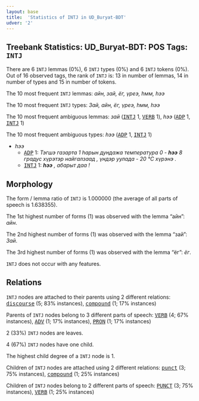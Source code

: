 ```yaml
---
layout: base
title:  'Statistics of INTJ in UD_Buryat-BDT'
udver: '2'
---
```


## Treebank Statistics: UD_Buryat-BDT: POS Tags: `INTJ`

There are 6 `INTJ` lemmas (0%), 6 `INTJ` types (0%) and 6 `INTJ` tokens (0%).
Out of 16 observed tags, the rank of `INTJ` is: 13 in number of lemmas, 14 in number of types and 15 in number of tokens.

The 10 most frequent `INTJ` lemmas: <em>айн, зай, ёг, үреэ, һмм, һээ</em>

The 10 most frequent `INTJ` types:  <em>Зай, айн, ёг, үреэ, һмм, һээ</em>

The 10 most frequent ambiguous lemmas: <em>зай</em> (<tt><a href="bxr_bdt-pos-INTJ.html">INTJ</a></tt> 1, <tt><a href="bxr_bdt-pos-VERB.html">VERB</a></tt> 1), <em>һээ</em> (<tt><a href="bxr_bdt-pos-ADP.html">ADP</a></tt> 1, <tt><a href="bxr_bdt-pos-INTJ.html">INTJ</a></tt> 1)

The 10 most frequent ambiguous types:  <em>һээ</em> (<tt><a href="bxr_bdt-pos-ADP.html">ADP</a></tt> 1, <tt><a href="bxr_bdt-pos-INTJ.html">INTJ</a></tt> 1)


* <em>һээ</em>
  * <tt><a href="bxr_bdt-pos-ADP.html">ADP</a></tt> 1: <em>Тэгшэ газарта 1 һарын дундажа температура 0 - <b>һээ</b> 8 градус хүрэтэр найгалзаад , үндэр уулада - 20 °C хүрэнэ .</em>
  * <tt><a href="bxr_bdt-pos-INTJ.html">INTJ</a></tt> 1: <em><b>һээ</b> , абарыт даа !</em>

## Morphology

The form / lemma ratio of `INTJ` is 1.000000 (the average of all parts of speech is 1.638355).

The 1st highest number of forms (1) was observed with the lemma “айн”: <em>айн</em>.

The 2nd highest number of forms (1) was observed with the lemma “зай”: <em>Зай</em>.

The 3rd highest number of forms (1) was observed with the lemma “ёг”: <em>ёг</em>.

`INTJ` does not occur with any features.


## Relations

`INTJ` nodes are attached to their parents using 2 different relations: <tt><a href="bxr_bdt-dep-discourse.html">discourse</a></tt> (5; 83% instances), <tt><a href="bxr_bdt-dep-compound.html">compound</a></tt> (1; 17% instances)

Parents of `INTJ` nodes belong to 3 different parts of speech: <tt><a href="bxr_bdt-pos-VERB.html">VERB</a></tt> (4; 67% instances), <tt><a href="bxr_bdt-pos-ADV.html">ADV</a></tt> (1; 17% instances), <tt><a href="bxr_bdt-pos-PRON.html">PRON</a></tt> (1; 17% instances)

2 (33%) `INTJ` nodes are leaves.

4 (67%) `INTJ` nodes have one child.

The highest child degree of a `INTJ` node is 1.

Children of `INTJ` nodes are attached using 2 different relations: <tt><a href="bxr_bdt-dep-punct.html">punct</a></tt> (3; 75% instances), <tt><a href="bxr_bdt-dep-compound.html">compound</a></tt> (1; 25% instances)

Children of `INTJ` nodes belong to 2 different parts of speech: <tt><a href="bxr_bdt-pos-PUNCT.html">PUNCT</a></tt> (3; 75% instances), <tt><a href="bxr_bdt-pos-VERB.html">VERB</a></tt> (1; 25% instances)

